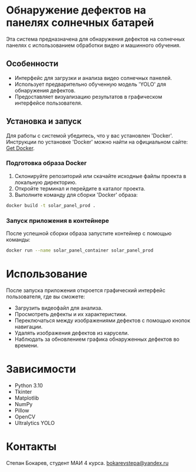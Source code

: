# Обнаружение дефектов на панелях солнечных батарей

Эта система предназначена для обнаружения дефектов на солнечных панелях с использованием обработки видео и машинного обучения.

## Особенности

- Интерфейс для загрузки и анализа видео солнечных панелей.
- Использует предварительно обученную модель 'YOLO' для обнаружения дефектов.
- Предоставляет визуализацию результатов в графическом интерфейсе пользователя.

## Установка и запуск

Для работы с системой убедитесь, что у вас установлен 'Docker'. Инструкции по установке 'Docker' можно найти на официальном сайте: [Get Docker](https://docs.docker.com/get-docker/).

### Подготовка образа Docker

1. Склонируйте репозиторий или скачайте исходные файлы проекта в локальную директорию.
2. Откройте терминал и перейдите в каталог проекта.
3. Выполните команду для сборки 'Docker' образа:

```bash
docker build -t solar_panel_prod .
```
### Запуск приложения в контейнере
После успешной сборки образа запустите контейнер с помощью команды:

```bash
docker run --name solar_panel_container solar_panel_prod
```

# Использование
После запуска приложения откроется графический интерфейс пользователя, где вы сможете:

* Загрузить видеофайл для анализа.
* Просмотреть дефекты и их характеристики.
* Переключаться между изображениями дефектов с помощью кнопок навигации.
* Удалять изображения дефектов из карусели.
* Наблюдать за обновлением графика обнаруженных дефектов во времени.

# Зависимости
* Python 3.10
* Tkinter
* Matplotlib
* NumPy
* Pillow
* OpenCV
* Ultralytics YOLO

# Контакты
Степан Бокарев, студент МАИ 4 курса. 
bokarevstepa@yandex.ru